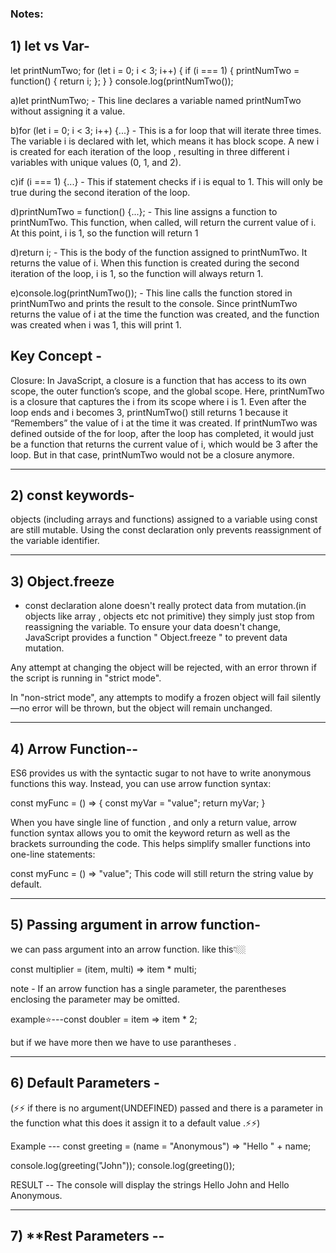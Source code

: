 

 ### Notes:

## 1) let vs Var-
let printNumTwo;
for (let i = 0; i < 3; i++) {
  if (i === 1) {
    printNumTwo = function() {
      return i;
    };
  }
}
console.log(printNumTwo());

a)let printNumTwo; - This line declares a variable named printNumTwo without assigning it a value.

b)for (let i = 0; i < 3; i++) {...} - This is a for loop that will iterate three times. The variable i is declared with let, which means it has block scope. A new i is created for each iteration of the loop , resulting in three different i variables with unique values (0, 1, and 2).

c)if (i === 1) {...} - This if statement checks if i is equal to 1. This will only be true during the second iteration of the loop.

d)printNumTwo = function() {...}; - This line assigns a function to printNumTwo. This function, when called, will return the current value of i.
At this point, i is 1, so the function will return 1


d)return i; - This is the body of the function assigned to printNumTwo. It returns the value of i. When this function is created during the second iteration of the loop, i is 1, so the function will always return 1.

e)console.log(printNumTwo()); - This line calls the function stored in printNumTwo and prints the result to the console. Since printNumTwo returns the value of i at the time the function was created, and the function was created when i was 1, this will print 1.

## Key Concept - 
 Closure: In JavaScript, a closure is a function that has access to its own scope, the outer function’s scope, and the global scope. Here, printNumTwo is a closure that captures the i from its scope where i is 1. Even after the loop ends and i becomes 3, printNumTwo() still returns 1 because it “Remembers” the value of i at the time it was created. If printNumTwo was defined outside of the for loop, after the loop has completed, it would just be a function that returns the current value of i, which would be 3 after the loop. But in that case, printNumTwo would not be a closure anymore.




-------------------------------------------------------------------------------------------------------------------------------------------------------------------------------

## 2) const keywords-  
 objects (including arrays and functions) assigned to a variable using const are still mutable. Using the const declaration only prevents reassignment of the variable identifier.


---------------------------------------------------------------------------------------------------------------------------------------------------------------------------------

## 3) Object.freeze
- const declaration alone doesn't really protect  data from mutation.(in objects like array , objects etc not primitive) they simply just stop from reassigning the variable.
  	 To ensure your data doesn't change, JavaScript provides a function " Object.freeze " to prevent data mutation.

Any attempt at changing the object will be rejected, with an error thrown if the script is running in "strict mode".

In "non-strict mode", any attempts to modify a frozen object will fail silently—no error will be thrown, but the object will remain unchanged.


-------------------------------------------------------------------------------------------------------------------------------------------------------------------------------

## 4) Arrow Function--
 ES6 provides us with the syntactic sugar to not have to write anonymous functions this way. Instead, you can use arrow function syntax:

const myFunc = () => {
  const myVar = "value";
  return myVar;
}

When you have single line of function , and only a return value, arrow function syntax allows you to omit the keyword return as well as the brackets surrounding the code. This helps simplify smaller functions into one-line statements:

const myFunc = () => "value";
This code will still return the string value by default.

----------------------------------------------------------------------------------

## 5) Passing argument in arrow function-
 we can  pass  argument into an arrow function. like this👇🏼

const multiplier = (item, multi) => item * multi;


note -  If an arrow function has a single parameter, the parentheses enclosing the parameter may be omitted.

example⭐---const doubler = item => item * 2;

but if we have more then we have to use parantheses .

--------------------------------------------------------------------------------

## 6) Default Parameters - 
(⚡⚡ if there is no argument(UNDEFINED) passed and there is a parameter in the function what this does it assign it to a default value .⚡⚡)

Example ---
const greeting = (name = "Anonymous") => "Hello " + name;

console.log(greeting("John"));
console.log(greeting());

RESULT --
	The console will display the strings Hello John and Hello Anonymous.


------------------------------------------------------------------------------------

## 7) **Rest Parameters  --


